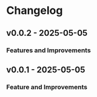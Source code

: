 # Changelog

## v0.0.2 - 2025-05-05

### Features and Improvements

## v0.0.1 - 2025-05-05

### Feature and Improvements
